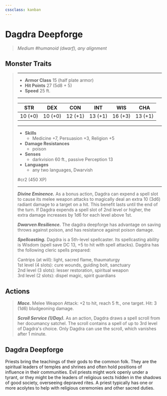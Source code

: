 ```yaml
---
cssclass: kanban
---
```


# Dagdra Deepforge
>*Medium #humanoid (dwarf), any alignment*
## Monster Traits
>___
>- **Armor Class** 15 (half plate armor)
>- **Hit Points** 27 (5d8 + 5)
>- **Speed** 25 ft. 
>___
>|STR|DEX|CON|INT|WIS|CHA|
>|:---:|:---:|:---:|:---:|:---:|:---:|
>|10 (+0)|10 (+0)|12 (+1)|13 (+1)|16 (+3)|13 (+1)|
>___
>- **Skills**
>	 - Medicine +7, Persuasion +3, Religion +5
>- **Damage Resistances**
>	 - poison
>- **Senses**
>	 - darkvision 60 ft., passive Perception 13
>- **Languages**
>	 - any two languages, Dwarvish
>
> #cr2 (450 XP)
>___
>***Divine Eminence.*** As a bonus action, Dagdra can expend a spell slot to cause its melee weapon attacks to magically deal an extra 10 (3d6) radiant damage to a target on a hit. This benefit lasts until the end of the turn. If Dagdra expends a spell slot of 2nd level or higher, the extra damage increases by 1d6 for each level above 1st.  
>
>***Dwarven Resilience.*** The dagdra deepforge has advantage on saving throws against poison, and has resistance against poison damage.  
>
>***Spellcasting.*** Dagdra is a 5th-level spellcaster. Its spellcasting ability is Wisdom (spell save DC 13, +5 to hit with spell attacks). Dagdra has the following cleric spells prepared:  
>
>Cantrips (at will): light, sacred flame, thaumaturgy  
>1st level (4 slots): cure wounds, guiding bolt, sanctuary  
>2nd level (3 slots): lesser restoration, spiritual weapon  
>3rd level (2 slots): dispel magic, spirit guardians  
>
## Actions
>***Mace.*** Melee Weapon Attack: +2 to hit, reach 5 ft., one target. Hit: 3 (1d6) bludgeoning damage.  
>
>***Scroll Service (1/Day).*** As an action, Dagdra draws a spell scroll from her documancy satchel. The scroll contains a spell of up to 3rd level of Dagdra's choice. Only Dagdra can use the scroll, which vanishes after 1 minute.
## Dagdra Deepforge
Priests bring the teachings of their gods to the common folk. They are the spiritual leaders of temples and shrines and often hold positions of influence in their communities. Evil priests might work openly under a tyrant, or they might be the leaders of religious sects hidden in the shadows of good society, overseeing depraved rites. A priest typically has one or more acolytes to help with religious ceremonies and other sacred duties.